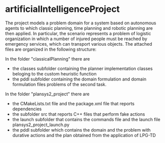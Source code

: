 # artificialIntelligenceProject

The project models a problem domain for a system based on autonomous agents to which classic planning, time planning and robotic planning are then applied. In particular, the scenario represents a problem of logistic organization in which a number of injured people must be reached by emergency services, which can transport various objects.
The attached files are organized in the following structure:

In the folder "classicalPlanning" there are 
- the classes subfolder containing the planner implementation classes beloging to the custom heuristic function
- the pddl subfolder containing the domain formulation and domain formulation files problems of the second task.

In the folder "plansys2_project" there are
- the CMakeLists.txt file and the package.xml file that reports dependencies
- the subfolder src that reports C++ files that perform fake actions
- the launch subfolder that contains the commands file and the launch file plansys2_project_launch.py
- the pddl subfolder which contains the domain and the problem with durative actions and the plan obtained from the application of LPG-TD
